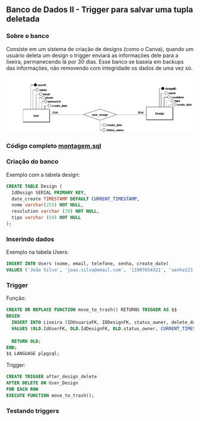 ## Banco de Dados II - Trigger para salvar uma tupla deletada

### Sobre o banco

Consiste em um sistema de criação de designs (como o Canva), quando um usuário deleta um design o trigger enviará as informações dele para a lixeira, permanecendo lá por 30 dias. Esse banco se baseia em backups das informações, não removendo com integridade os dados de uma vez só.

![Diagrama ER](/P6%20-%20Banco%20de%20Dados%20II/bd2.png)

### Código completo [montagem.sql](/P6%20-%20Banco%20de%20Dados%20II/montagem.sql)

### Criação do banco

Exemplo com a tabela design:
```sql
CREATE TABLE Design (
  IdDesign SERIAL PRIMARY KEY,
  date_create TIMESTAMP DEFAULT CURRENT_TIMESTAMP,
  nome varchar(255) NOT NULL, 
  resolution varchar (30) NOT NULL,
  tipo varchar (50) NOT NULL 
);
```


### Inserindo dados

Exemplo na tabela Users:
```sql
INSERT INTO Users (nome, email, telefone, senha, create_date) 
VALUES ('João Silva', 'joao.silva@email.com', '11987654321', 'senha123', '2023-08-01 12:00:00');
```


### Trigger

Função:
```sql
CREATE OR REPLACE FUNCTION move_to_trash() RETURNS TRIGGER AS $$
BEGIN
  INSERT INTO Lixeira (IDUsuarioFK, IDDesignFK, status_owner, delete_date)
  VALUES (OLD.IdUserFK, OLD.IdDesignFK, OLD.status_owner, CURRENT_TIMESTAMP);

  RETURN OLD;
END;
$$ LANGUAGE plpgsql;
```

Trigger:
```sql
CREATE TRIGGER after_design_delete 
AFTER DELETE ON User_Design
FOR EACH ROW
EXECUTE FUNCTION move_to_trash();
```

### Testando triggers

```sql

```
